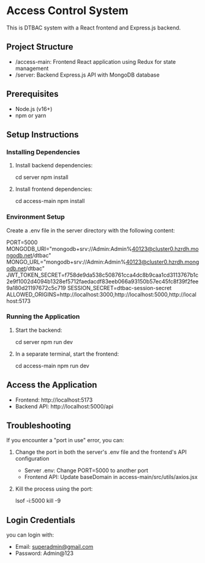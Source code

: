 # Access Control System

This is DTBAC system with a React frontend and Express.js backend.

## Project Structure

- /access-main: Frontend React application using Redux for state management
- /server: Backend Express.js API with MongoDB database

## Prerequisites

- Node.js (v16+)
- npm or yarn

## Setup Instructions

### Installing Dependencies

1. Install backend dependencies:
   
   cd server
   npm install
   

2. Install frontend dependencies:
   
   cd access-main
   npm install
   

### Environment Setup

Create a .env file in the server directory with the following content:


PORT=5000
MONGODB_URI="mongodb+srv://Admin:Admin%40123@cluster0.hzrdh.mongodb.net/dtbac"
MONGO_URL="mongodb+srv://Admin:Admin%40123@cluster0.hzrdh.mongodb.net/dtbac"
JWT_TOKEN_SECRET=f758de9da538c508761cca4dc8b9caa1cd3113767b1c2e9f1002d4094b1328ef5712faedacdf83eeb066a93150b57ec45fc8f39f2fee9a180d21197672c5c719
SESSION_SECRET=dtbac-session-secret
ALLOWED_ORIGINS=http://localhost:3000,http://localhost:5000,http://localhost:5173


### Running the Application

1. Start the backend:
   
   cd server
   npm run dev
   
2. In a separate terminal, start the frontend:
   
   cd access-main
   npm run dev
   

## Access the Application

- Frontend: http://localhost:5173
- Backend API: http://localhost:5000/api

## Troubleshooting

If you encounter a "port in use" error, you can:

1. Change the port in both the server's .env file and the frontend's API configuration
   - Server .env: Change PORT=5000 to another port
   - Frontend API: Update baseDomain in access-main/src/utils/axios.jsx

2. Kill the process using the port:
   
   lsof -i:5000
   kill -9 <PID>
   



## Login Credentials

you can login with:
- Email: superadmin@gmail.com
- Password: Admin@123